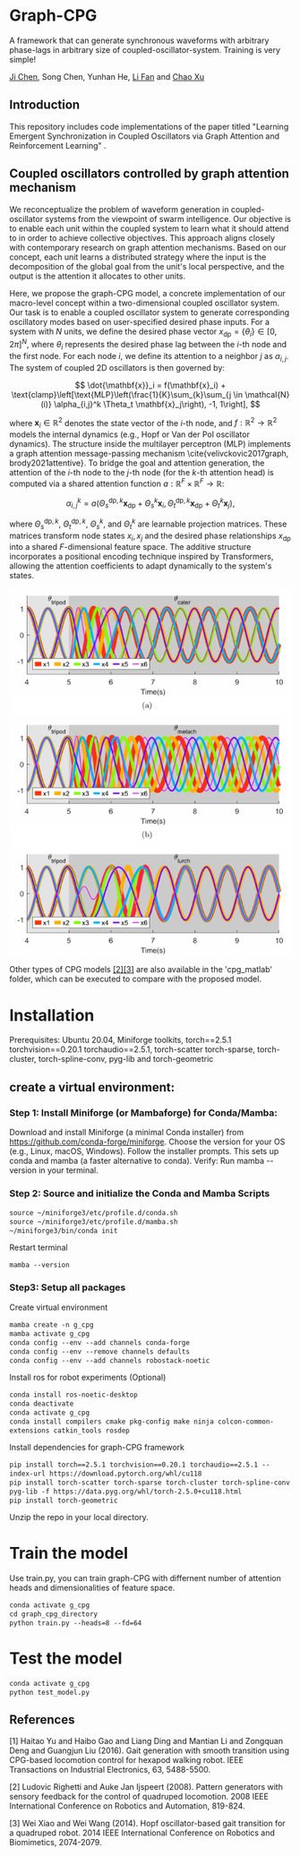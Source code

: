 # Graph-CPG
A framework that can generate synchronous waveforms with arbitrary phase-lags in arbitrary size of coupled-oscillator-system. Training is very simple!


[Ji Chen](mailto:ji.chenuk@gmail.com), Song Chen, Yunhan He,  [Li Fan](mailto:fanli77@zju.edu.cn) and [Chao Xu](mailto:cxu@edu.zju.cn)


## Introduction
This repository includes code implementations of the paper titled "Learning Emergent Synchronization in Coupled Oscillators via Graph Attention and Reinforcement Learning" .

## Coupled oscillators controlled by graph attention mechanism
We reconceptualize the problem of waveform generation in coupled-oscillator systems from the viewpoint of swarm intelligence. Our objective is to enable each unit within the coupled system to learn what it should attend to in order to achieve collective objectives. This approach aligns closely with contemporary research on graph attention mechanisms. Based on our concept, each unit learns a distributed strategy where the input is the decomposition of the global goal from the unit's local perspective, and the output is the attention it allocates to other units. 

Here, we propose the graph-CPG model, a concrete implementation of our macro-level concept within a two-dimensional coupled oscillator system. Our task is to enable a coupled oscillator system to generate corresponding oscillatory modes based on user-specified desired phase inputs. For a system with $N$ units, we define the desired phase vector $x_{\text{dp}} = \{\theta_i\} \in [0, 2\pi]^N$, where $\theta_i$ represents the desired phase lag between the $i$-th node and the first node. For each node $i$, we define its attention to a neighbor $j$  as $\alpha_{i,j}$. The system of coupled 2D oscillators is then governed by: 

```math
	\dot{\mathbf{x}}_i = f(\mathbf{x}_i) + \text{clamp}\left[\text{MLP}\left(\frac{1}{K}\sum_{k}\sum_{j \in \mathcal{N}(i)} \alpha_{i,j}^k \Theta_t \mathbf{x}_j\right), -1, 1\right],  
```
where $\mathbf{x}_i \in \mathbb{R}^2$ denotes the state vector of the $i$-th node, and $f: \mathbb{R}^2 \rightarrow \mathbb{R}^2$ models the internal dynamics (e.g., Hopf or Van der Pol oscillator dynamics). The structure inside the multilayer perceptron (MLP) implements a graph attention message-passing mechanism \cite{velivckovic2017graph, brody2021attentive}. To bridge the goal and attention generation, the attention of the $i$-th node to the $j$-th node (for the $k$-th attention head) is computed via a shared attention function $a: \mathbb{R}^{F} \times \mathbb{R}^{F} \rightarrow \mathbb{R}$:  

```math
	\alpha_{i,j}^k = a\left(\Theta_s^{\text{dp},k} \mathbf{x}_{\text{dp}} + \Theta_s^k \mathbf{x}_i, \Theta_t^{\text{dp},k} \mathbf{x}_{\text{dp}} + \Theta_t^k \mathbf{x}_j\right),  
``` 

where $\Theta_s^{\text{dp},k}$, $\Theta_t^{\text{dp},k}$, $\Theta_s^k$, and $\Theta_t^k$ are learnable projection matrices. These matrices transform node states $x_i, x_j$ and the desired phase relationships $x_{\text{dp}}$ into a shared $F$-dimensional feature space. The additive structure incorporates a positional encoding technique inspired by Transformers, allowing the attention coefficients to adapt dynamically to the system's states.
<p align="center">
  <img src="https://github.com/JiChern/CPG/blob/main/fig/gait_transition_curves.png?raw=true" alt="Sublime's custom image"/>
</p>

Other types of CPG models [[2]](#1)[[3]](#1) are also available in the 'cpg_matlab' folder, which can be executed to compare with the proposed model.


# Installation
Prerequisites: Ubuntu 20.04, Miniforge toolkits, torch==2.5.1 torchvision==0.20.1 torchaudio==2.5.1, torch-scatter torch-sparse, torch-cluster, torch-spline-conv, pyg-lib and torch-geometric

## create a virtual environment:
### Step 1: Install Miniforge (or Mambaforge) for Conda/Mamba:
Download and install Miniforge (a minimal Conda installer) from https://github.com/conda-forge/miniforge. Choose the version for your OS (e.g., Linux, macOS, Windows).
Follow the installer prompts. This sets up conda and mamba (a faster alternative to conda).
Verify: Run mamba --version in your terminal.

### Step 2: Source and initialize the Conda and Mamba Scripts
```console
source ~/miniforge3/etc/profile.d/conda.sh
source ~/miniforge3/etc/profile.d/mamba.sh
~/miniforge3/bin/conda init
```
Restart terminal
```console
mamba --version
```

### Step3: Setup all packages

Create virtual environment
```console
mamba create -n g_cpg
mamba activate g_cpg
conda config --env --add channels conda-forge
conda config --env --remove channels defaults
conda config --env --add channels robostack-noetic
```

Install ros for robot experiments (Optional)
```console
conda install ros-noetic-desktop
conda deactivate
conda activate g_cpg
conda install compilers cmake pkg-config make ninja colcon-common-extensions catkin_tools rosdep
```

Install dependencies for graph-CPG framework
```console
pip install torch==2.5.1 torchvision==0.20.1 torchaudio==2.5.1 --index-url https://download.pytorch.org/whl/cu118
pip install torch-scatter torch-sparse torch-cluster torch-spline-conv pyg-lib -f https://data.pyg.org/whl/torch-2.5.0+cu118.html
pip install torch-geometric
```

Unzip the repo in your local directory.

# Train the model
Use train.py, you can train graph-CPG with differnent number of attention heads and dimensionalities of feature space.
```console
conda activate g_cpg
cd graph_cpg_directory
python train.py --heads=8 --fd=64
```
# Test the model
```console
conda activate g_cpg
python test_model.py
```


## References

<a id="1">[1]</a> 
Haitao Yu and Haibo Gao and Liang Ding and Mantian Li and Zongquan Deng and Guangjun Liu (2016). 
Gait generation with smooth transition using CPG-based locomotion control for hexapod walking robot. 
IEEE Transactions on Industrial Electronics, 63, 5488-5500.

<a id="1">[2]</a> 
Ludovic Righetti and Auke Jan Ijspeert (2008). 
Pattern generators with sensory feedback for the control of quadruped locomotion. 
2008 IEEE International Conference on Robotics and Automation, 819-824.

<a id="1">[3]</a> 
Wei Xiao and Wei Wang (2014). 
Hopf oscillator-based gait transition for a quadruped robot. 
2014 IEEE International Conference on Robotics and Biomimetics, 2074-2079.


